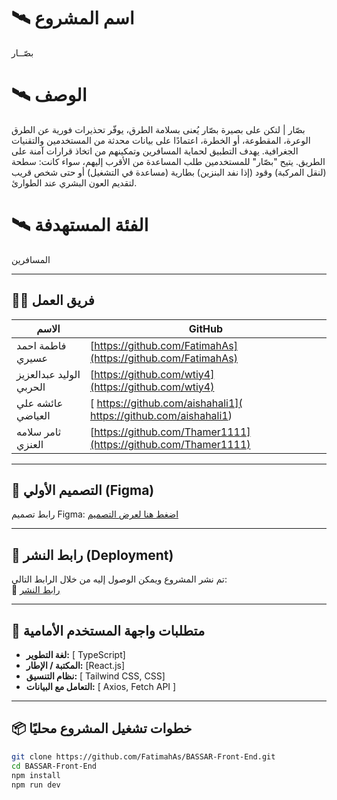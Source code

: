
# 🛰️ اسم المشروع
 بصّــار


# 🛰️ الوصف

بصّار | لتكن على بصيرة
بصّار يُعنى بسلامة الطرق، يوفّر تحذيرات فورية عن الطرق الوعرة، المقطوعة، أو الخطرة، اعتمادًا على بيانات محدثة من المستخدمين والتقنيات الجغرافية. يهدف التطبيق لحماية المسافرين وتمكينهم من اتخاذ قرارات آمنة على الطريق.
 يتيح "بصّار" للمستخدمين طلب المساعدة من الأقرب إليهم، سواء كانت:
سطحة (لنقل المركبة)
وقود (إذا نفد البنزين)
بطارية (مساعدة في التشغيل)
أو حتى شخص قريب لتقديم العون البشري عند الطوارئ.

# 🛰️ الفئة المستهدفة
 المسافرين


---

## 👨‍💻 فريق العمل

| الاسم | GitHub |
|------|--------|
| فاطمة احمد عسيري| [https://github.com/FatimahAs](https://github.com/FatimahAs) |
| الوليد عبدالعزيز الحربي  | [https://github.com/wtiy4](https://github.com/wtiy4) |
|  عائشه علي العياضي  | [ https://github.com/aishahali1]( https://github.com/aishahali1) |
| ثامر سلامه العنزي   | [https://github.com/Thamer1111](https://github.com/Thamer1111) |


---

## 🎨 التصميم الأولي (Figma)

رابط تصميم Figma: [اضغط هنا لعرض التصميم](https://www.figma.com/file/your-design-link)

---

## 🚀 رابط النشر (Deployment)

تم نشر المشروع ويمكن الوصول إليه من خلال الرابط التالي:  
🔗 [رابط النشر](https://bassar-front-end.vercel.app/)

---

## 🧩 متطلبات واجهة المستخدم الأمامية

- **لغة التطوير:** [ TypeScript]
- **المكتبة / الإطار:** [React.js]
- **نظام التنسيق:** [ Tailwind CSS, CSS]
- **التعامل مع البيانات:** [ Axios, Fetch API ]


---

## 📦 خطوات تشغيل المشروع محليًا

```bash
git clone https://github.com/FatimahAs/BASSAR-Front-End.git
cd BASSAR-Front-End
npm install
npm run dev
